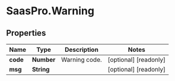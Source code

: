 # SaasPro.Warning

## Properties

Name | Type | Description | Notes
------------ | ------------- | ------------- | -------------
**code** | **Number** | Warning code. | [optional] [readonly] 
**msg** | **String** |  | [optional] [readonly] 


